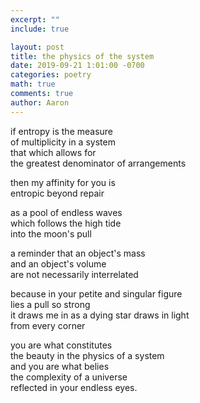 ```yaml
---
excerpt: ""
include: true

layout: post
title: the physics of the system 
date: 2019-09-21 1:01:00 -0700
categories: poetry 
math: true
comments: true
author: Aaron
---
```



if entropy is the measure  
of multiplicity in a system  
that which allows for  
the greatest denominator of arrangements  

then my affinity for you is  
entropic beyond repair  

as a pool of endless waves  
which follows the high tide  
into the moon's pull  

a reminder that an object's mass  
and an object's volume  
are not necessarily interrelated  

because in your petite and singular figure  
lies a pull so strong  
it draws me in as a dying star draws in light  
from every corner  

you are what constitutes  
the beauty in the physics of a system  
and you are what belies  
the complexity of a universe  
reflected in your endless eyes.
